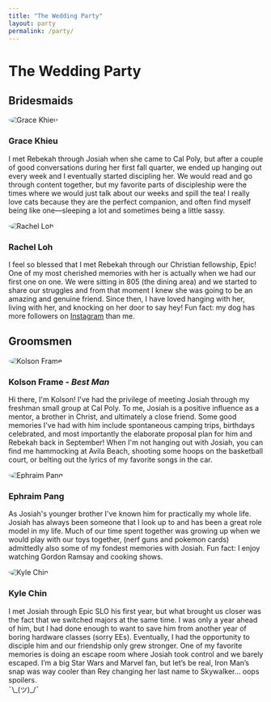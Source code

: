 ```yaml
---
title: "The Wedding Party"
layout: party
permalink: /party/
---
```


# The Wedding Party

## Bridesmaids

<div class="party-container">
    <div class="img-flex-container">
        <img class="img-flex" style="border-radius: 50%" src="../assets/images/grace.jfif" alt="Grace Khieu">
        <div style="flex: 3; min-width: 250px">
            <h3>Grace Khieu</h3>
            <p>I met Rebekah through Josiah when she came to Cal Poly, but after a couple of good conversations during her first fall quarter, we ended up hanging out every week and I eventually started discipling her. We would read and go through content together, but my favorite parts of discipleship were the times where we would just talk about our weeks and spill the tea! I really love cats because they are the perfect companion, and often find myself being like one—sleeping a lot and sometimes being a little sassy.</p>
        </div>
    </div>
    <div class="img-flex-container">
        <img class="img-flex" style="border-radius: 50%" src="../assets/images/rachel.jpg" alt="Rachel Loh">
        <div style="flex: 3; min-width: 250px">
            <h3>Rachel Loh</h3>
            <p>I feel so blessed that I met Rebekah through our Christian fellowship, Epic!  One of my most cherished memories with her is actually when we had our first one on one.  We were sitting in 805 (the dining area) and we started to share our struggles and from that moment I knew she was going to be an amazing and genuine friend.  Since then, I have loved hanging with her, living with her, and knocking on her door to say hey!  Fun fact: my dog has more followers on <a href="https://www.instagram.com/jameystagram/" target="_blank">Instagram</a> than me.
            </p>
        </div>
    </div>
</div>

## Groomsmen

<div class="party-container">
    <div class="img-flex-container">
        <img class="img-flex" style="border-radius: 50%" src="../assets/images/kolson.jfif" alt="Kolson Frame">
        <div style="flex: 3; min-width: 250px">
            <h3>Kolson Frame - <i>Best Man</i></h3>
            <p>Hi there, I'm Kolson! I've had the privilege of meeting Josiah through my freshman small group at Cal Poly. To me, Josiah is a positive influence as a mentor, a brother in Christ, and ultimately a close friend. Some good memories I've had with him include spontaneous camping trips, birthdays celebrated, and most importantly the elaborate proposal plan for him and Rebekah back in September! When I'm not hanging out with Josiah, you can find me hammocking at Avila Beach, shooting some hoops on the basketball court, or belting out the lyrics of my favorite songs in the car.
            </p>
        </div>
    </div>
    <div class="img-flex-container">
        <img class="img-flex" style="border-radius: 50%" src="../assets/images/ephraim.jpg" alt="Ephraim Pang">
        <div style="flex: 3; min-width: 250px">
            <h3>Ephraim Pang</h3>
            <p>As Josiah's younger brother I've known him for practically my whole life. Josiah has always been someone that I look up to and has been a great role model in my life. Much of our time spent together was growing up when we would play with our toys together, (nerf guns and pokemon cards) admittedly also some of my fondest memories with Josiah. Fun fact: I enjoy watching Gordon Ramsay and cooking shows.
            </p>
        </div>
    </div>
    <div class="img-flex-container">
        <img class="img-flex" style="border-radius: 50%" src="../assets/images/kyle.jpg" alt="Kyle Chin">
        <div style="flex: 3; min-width: 250px">
            <h3>Kyle Chin</h3>
            <p>I met Josiah through Epic SLO his first year, but what brought us closer was the fact that we switched majors at the same time. I was only a year ahead of him, but I had done enough to want to save him from another year of boring hardware classes (sorry EEs). Eventually, I had the opportunity to disciple him and our friendship only grew stronger. One of my favorite memories is doing an escape room where Josiah took control and we barely escaped. I’m a big Star Wars and Marvel fan, but let’s be real, Iron Man’s snap was way cooler than Rey changing her last name to Skywalker… oops spoilers. <br>¯\_(ツ)_/¯
            </p>
        </div>
    </div>
</div>